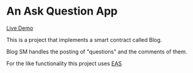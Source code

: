 # An Ask Question App
[Live Demo](https://billethchat.xyz/)


This is a project that implements a smart contract called Blog. </br>

Blog SM handles the posting of "questions" and the comments of them. </br>


For the like functionality this project uses [EAS](https://eas.eth.link/) 


